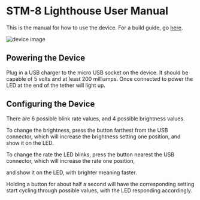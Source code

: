 # STM-8 Lighthouse User Manual

This is the manual for how to use the device. For a build guide, go [here](https://github.com/DucksAndNetherwort/stm8-lighthouse/tree/master/half_sine_led_generator).

![device image]()

## Powering the Device

Plug in a USB charger to the micro USB socket on the device. It should be capable of 5 volts and at least 200 milliamps. Once connected to power the LED at the end of the tether will light up.

## Configuring the Device

There are 6 possible blink rate values, and 4 possible brightness values.

To change the brightness, press the button farthest from the USB connector, which will increase the brightness setting one position, and show it on the LED.

To change the rate the LED blinks, press the button nearest the USB connector, which will increase the rate one position,

and show it on the LED, with brighter meaning faster.

Holding a button for about half a second will have the corresponding setting start cycling through possible values, with the LED responding accordingly.



